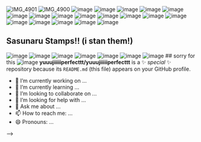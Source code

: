 ![IMG_4901](https://github.com/user-attachments/assets/73edc68a-f289-429d-8462-62809941dac5)
![IMG_4900](https://github.com/user-attachments/assets/2d30c88b-b0dc-4453-a3c2-cf92945124c4)
![image](https://i.postimg.cc/DzT5bcKv/tumblr-9d2c1e47f4a960ea6737836b3c917c8b-faf66db9-100.png)
![image](https://files.catbox.moe/tuzb96.gif)
![image](https://files.catbox.moe/rzjxa9.png)
![image](https://64.media.tumblr.com/defe3afa688a8a574a4b3bc123804e34/0d3c0d3b30e5ba58-f8/s100x200/60b4b8c6f7def13b30eef434857296760fa1ac8c.pnj)
![image](https://64.media.tumblr.com/92b66b9fabda221c3af8bc68ee778b15/814c37176a513030-bf/s100x200/d5ff01e80ed11512648d75de4fc39352ecffb2f5.pnj)
![image](https://i.postimg.cc/qvVCN9gQ/tumblr-bad6c20226b3e46830f5d3f14f0dc0cb-a9253054-100.png)
![image](https://i.postimg.cc/tTVgh24V/4soyy4.png)
![image](https://i.postimg.cc/d1qF5Fvd/inmpkr.gif)
![image](https://i.postimg.cc/HxypJzpv/f3a6is.gif)
![image](https://i.postimg.cc/ZKF5Fw61/ii5fjk.png)
![image](https://i.postimg.cc/ZYvFNKLW/mnfojg.gif)
![image](https://i.postimg.cc/YqcXk4rb/38.png)
![image](https://i.postimg.cc/Y2QPvNyJ/95.webp)
![image](https://i.postimg.cc/hGKbvx61/11.png)
![image](https://64.media.tumblr.com/18efec6e8145249b5819c527f21df367/a2c22d45d485e6f7-52/s100x200/a6ed2c00d0138bd1ae451123f09caf40800ddf4c.gifv)
![image](https://64.media.tumblr.com/1aa66a56db7b0f3f2d4234bc5b2579a8/2078da70eb74e1c0-a1/s100x200/203a65381edb1b550de34870e62a494062bcbd75.webp)
![image](https://images-wixmp-ed30a86b8c4ca887773594c2.wixmp.com/f/dafb6d73-2160-495a-ae20-b3f50082b6ff/d15jm3t-9ac8dfe0-7d9f-4d0a-926d-25fbf62b173e.gif?token=eyJ0eXAiOiJKV1QiLCJhbGciOiJIUzI1NiJ9.eyJzdWIiOiJ1cm46YXBwOjdlMGQxODg5ODIyNjQzNzNhNWYwZDQxNWVhMGQyNmUwIiwiaXNzIjoidXJuOmFwcDo3ZTBkMTg4OTgyMjY0MzczYTVmMGQ0MTVlYTBkMjZlMCIsIm9iaiI6W1t7InBhdGgiOiJcL2ZcL2RhZmI2ZDczLTIxNjAtNDk1YS1hZTIwLWIzZjUwMDgyYjZmZlwvZDE1am0zdC05YWM4ZGZlMC03ZDlmLTRkMGEtOTI2ZC0yNWZiZjYyYjE3M2UuZ2lmIn1dXSwiYXVkIjpbInVybjpzZXJ2aWNlOmZpbGUuZG93bmxvYWQiXX0.fhsJnCIXK0XruJjNg-dDZ5xHrcz_pGPEt6LLEjvg-D4)
![image](https://64.media.tumblr.com/ec0a9c5a8c16f6d79e85b5ef91019343/e0a81fd32df4ce55-b0/s100x200/51b845183da5a3d215655b5194963f40cd695d0e.gifv)
## Sasunaru Stamps!! (i stan them!)
![image](https://64.media.tumblr.com/f3684b3d0572fc8e333b736995b4bed4/0c9d6b33bcece83c-27/s100x200/46001306742557758f0f023ec2448648bd64836e.gifv)
![image](https://64.media.tumblr.com/f43b24db9e28229ffc5ca8d0af7b2f30/0c9d6b33bcece83c-b2/s100x200/d5bb909bc5c28cc27d9327876118623dd3287b69.pnj)
![image](https://64.media.tumblr.com/1ec8bf3c90bb8c721c81982b2fb8ab37/0c9d6b33bcece83c-c3/s100x200/5fdae3dcbee4f62159447cc1cda7971fac7fd498.gifv)
![image](https://64.media.tumblr.com/3157443e7f9ed83bbd2ec11f8b80f721/0c9d6b33bcece83c-27/s100x200/1519fa7ea75393c67e7ffb3c2c50356cbaa91c71.gifv)
![image](https://64.media.tumblr.com/559d40d9ce84bf74592ef9ad461008d2/3e50603728b5b05a-cb/s75x75_c1/ed3879e223cfa3c6a2f5daf55d6592ccac246897.gifv)
![image](https://64.media.tumblr.com/fb2f260d9e2bb0d9b5cb773ee48ca62c/3e50603728b5b05a-c0/s100x200/30f76051a985bfe221d4b792f3429a9c7a238d58.jpg)
![image](https://64.media.tumblr.com/36c07a66d67915ea428f2c4978e0a566/3e50603728b5b05a-ee/s100x200/77b5bf60ccaeb523befddcb519c0c37bed4c2b49.gifv) ## sorry for this
![image](https://64.media.tumblr.com/817ff67e9c2fc3b9b4e0683c81f5edc8/3e50603728b5b05a-f8/s100x200/552616b55bbd4eb0b08b10833cf0d2db0fbfeb2c.gifv)
**yuuujiiiiiperfecttt/yuuujiiiiiperfecttt** is a ✨ _special_ ✨ repository because its `README.md` (this file) appears on your GitHub profile.



- 🔭 I’m currently working on ...
- 🌱 I’m currently learning ...
- 👯 I’m looking to collaborate on ...
- 🤔 I’m looking for help with ...
- 💬 Ask me about ...
- 📫 How to reach me: ...
- 😄 Pronouns: ...

-->
